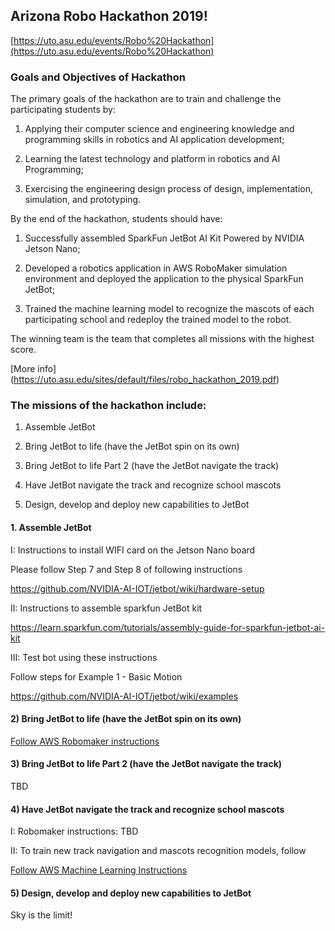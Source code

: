 ## Arizona Robo Hackathon 2019!

[https://uto.asu.edu/events/Robo%20Hackathon](https://uto.asu.edu/events/Robo%20Hackathon)

### Goals and Objectives of Hackathon

The primary goals of the hackathon are to train and challenge the participating students by:

1) Applying their computer science and engineering knowledge and programming
 skills in robotics and AI application development;
 
2) Learning the latest technology and platform in robotics and AI Programming;

3) Exercising the engineering design process of design, implementation, simulation,
 and prototyping.

By the end of the hackathon, students should have:
1) Successfully assembled SparkFun JetBot AI Kit Powered by NVIDIA Jetson
 Nano;
 
2) Developed a robotics application in AWS RoboMaker simulation environment
 and deployed the application to the physical SparkFun JetBot;
 
3) Trained the machine learning model to recognize the mascots of each
 participating school and redeploy the trained model to the robot.

The winning team is the team that completes all missions with the highest score. 

[More info] (https://uto.asu.edu/sites/default/files/robo_hackathon_2019.pdf)

### The missions of the hackathon include:
1) Assemble JetBot

2) Bring JetBot to life (have the JetBot spin on its own)

3) Bring JetBot to life Part 2 (have the JetBot navigate the track)

4) Have JetBot navigate the track and recognize school mascots

5) Design, develop and deploy new capabilities to JetBot


#### 1. Assemble JetBot

I: Instructions to install WIFI card on the Jetson Nano board

Please follow Step 7 and Step 8 of following instructions 

https://github.com/NVIDIA-AI-IOT/jetbot/wiki/hardware-setup

II: Instructions to assemble sparkfun JetBot kit

https://learn.sparkfun.com/tutorials/assembly-guide-for-sparkfun-jetbot-ai-kit

III: Test bot using these instructions

Follow steps for Example 1 - Basic Motion 

https://github.com/NVIDIA-AI-IOT/jetbot/wiki/examples


#### 2) Bring JetBot to life (have the JetBot spin on its own)

[Follow AWS Robomaker instructions](ROBOMAKER_INSTRUCTIONS.md)


#### 3) Bring JetBot to life Part 2 (have the JetBot navigate the track)

TBD

#### 4) Have JetBot navigate the track and recognize school mascots

I: Robomaker instructions: TBD

II: To train new track navigation and mascots recognition models, follow 

[Follow AWS Machine Learning Instructions](Machine_Learning_Instructions.md)

#### 5) Design, develop and deploy new capabilities to JetBot

Sky is the limit!
